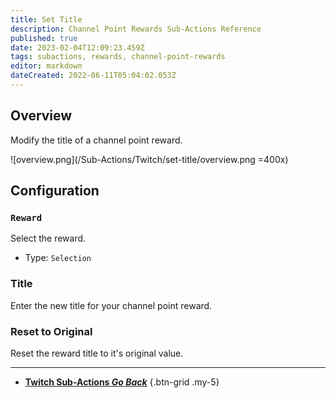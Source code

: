 ```yaml
---
title: Set Title
description: Channel Point Rewards Sub-Actions Reference
published: true
date: 2023-02-04T12:09:23.459Z
tags: subactions, rewards, channel-point-rewards
editor: markdown
dateCreated: 2022-06-11T05:04:02.053Z
---
```


## Overview
Modify the title of a channel point reward.

![overview.png](/Sub-Actions/Twitch/set-title/overview.png =400x)

## Configuration
### `Reward`
Select the reward.

- Type: `Selection`

### Title
Enter the new title for your channel point reward.

### Reset to Original
Reset the reward title to it's original value.

---

- [<i class="mdi mdi-chevron-left"></i>**Twitch Sub-Actions *Go Back***](/Sub-Actions/Twitch)
{.btn-grid .my-5}